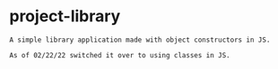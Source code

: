 # project-library

	A simple library application made with object constructors in JS.

	As of 02/22/22 switched it over to using classes in JS.
